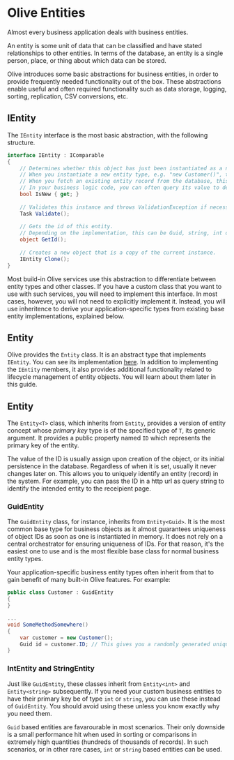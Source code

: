 # Olive Entities
Almost every business application deals with business entities. 

An entity is some unit of data that can be classified and have stated relationships to other entities.
In terms of the database, an entity is a single person, place, or thing about which data can be stored.

Olive introduces some basic abstractions for business entities, in order to provide frequently needed functionality out of the box. These abstractions enable useful and often required functionality such as data storage, logging, sorting, replication, CSV conversions, etc.

## IEntity
The `IEntity` interface is the most basic abstraction, with the following structure.
```csharp
interface IEntity : IComparable
{
    // Determines whether this object has just been instantiated as a new object, or represent an already persisted instance.
    // When you instantiate a new entity type, e.g. "new Customer()", this will be true. 
    // When you fetch an existing entity record from the database, this will be false.
    // In your business logic code, you can often query its value to determine the state of the object.
    bool IsNew { get; }
   
    // Validates this instance and throws ValidationException if necessary.
    Task Validate();
   
    // Gets the id of this entity.
    // Depending on the implementation, this can be Guid, string, int or any other simple type.
    object GetId();
   
    // Creates a new object that is a copy of the current instance.
    IEntity Clone();
}
```
Most build-in Olive services use this abstraction to differentiate between entity types and other classes. If you have a custom class that you want to use with such services, you will need to implement this interface. In most cases, however, you will not need to explicitly implement it. Instead, you will use inheritence to derive your application-specific types from existing base entity implementations, explained below.

## Entity
  
Olive provides the `Entity` class. It is an abstract type that implements `IEntity`. You can see its implementation [here](https://github.com/Geeksltd/Olive/blob/master/Olive.Entities/Entity.cs). In addition to implementing the `IEntity` members, it also provides additional functionality related to lifecycle management of entity objects. You will learn about them later in this guide.

## Entity<T>
The `Entity<T>` class, which inherits from `Entity`, provides a version of entity concept whose *primary key* type is of the specified type of `T`, its generic argument. It provides a public property named `ID` which represents the primary key of the entity. 

The value of the ID is usually assign upon creation of the object, or its initial persistence in the database. Regardless of when it is set, usually it never changes later on. This allows you to uniquely identify an entity (record) in the system. For example, you can pass the ID in a http url as query string to identify the intended entity to the receipient page.

### GuidEntity
The `GuidEntity` class, for instance, inherits from `Entity<Guid>`. It is the most common base type for business objects as it almost guarantees uniqueness of object IDs as soon as one is instantiated in memory. It does not rely on a central orchestrator for ensuring uniqueness of IDs. For that reason, it's the easiest one to use and is the most flexible base class for normal business entity types.

Your application-specific business entity types often inherit from that to gain benefit of many built-in Olive features. For example:
```csharp
public class Customer : GuidEntity
{
}

...
void SomeMethodSomewhere()
{
    var customer = new Customer();
    Guid id = customer.ID; // This gives you a randomly generated unique Guid value.
}
```

### IntEntity and StringEntity
Just like `GuidEntity`, these classes inherit from `Entity<int>` and `Entity<string>` subsequently.
If you need your custom business entities to have their primary key be of type `int` or `string`, you can use these instead of `GuidEntity`. You should avoid using these unless you know exactly why you need them.

`Guid` based entities are favarourable in most scenarios. Their only downside is a small performance hit when used in sorting or comparisons in extremely high quantities (hundreds of thousands of records). In such scenarios, or in other rare cases, `int` or `string` based entities can be used.
